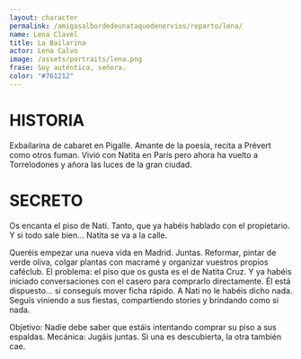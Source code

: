```yaml
---
layout: character
permalink: /amigasalbordedeunataquedenervios/reparto/lena/
name: Lena Clavel
title: La Bailarina
actor: Lena Calvo
image: /assets/portraits/lena.png
frase: Soy auténtica, señora.
color: "#761212"
---
```


# HISTORIA

Exbailarina de cabaret en Pigalle. Amante de la poesía, recita a Prévert como otros fuman. Vivió con Natita en París pero ahora ha vuelto a Torrelodones y añora las luces de la gran ciudad. 

# SECRETO

Os encanta el piso de Nati. Tanto, que ya habéis hablado con el propietario. Y si todo sale bien… Natita se va a la calle.

Queréis empezar una nueva vida en Madrid. Juntas. Reformar, pintar de verde oliva, colgar plantas con macramé y organizar vuestros propios caféclub.
El problema: el piso que os gusta es el de Natita Cruz.
Y ya habéis iniciado conversaciones con el casero para comprarlo directamente. Él está dispuesto… si conseguís mover ficha rápido.
A Nati no le habéis dicho nada. Seguís viniendo a sus fiestas, compartiendo stories y brindando como si nada.

Objetivo:
Nadie debe saber que estáis intentando comprar su piso a sus espaldas.
Mecánica: Jugáis juntas. Si una es descubierta, la otra también cae.
